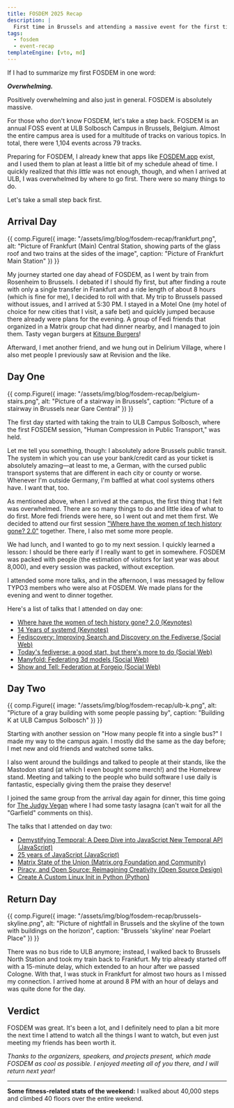 ```yaml
---
title: FOSDEM 2025 Recap
description: |
  First time in Brussels and attending a massive event for the first time as well!
tags:
  - fosdem
  - event-recap
templateEngine: [vto, md]
---
```


If I had to summarize my first FOSDEM in one word:

_**Overwhelming.**_

Positively overwhelming and also just in general. FOSDEM is absolutely massive.

For those who don't know FOSDEM, let's take a step back. FOSDEM is an annual
FOSS event at ULB Solbosch Campus in Brussels, Belgium. Almost the entire campus
area is used for a multitude of tracks on various topics. In total, there were
1,104 events across 79 tracks.

Preparing for FOSDEM, I already knew that apps like
[FOSDEM.app](https://apps.apple.com/app/fosdem-app/id1513719757) exist, and I
used them to plan at least a little bit of my schedule ahead of time. I quickly
realized that _this little_ was not enough, though, and when I arrived at ULB, I
was overwhelmed by where to go first. There were so many things to do.

Let's take a small step back first.

## Arrival Day

<!-- deno-fmt-ignore-start -->
{{ comp.Figure({ 
  image: "/assets/img/blog/fosdem-recap/frankfurt.png",
  alt: "Picture of Frankfurt (Main) Central Station, showing parts of the glass roof and two trains at the sides of the image", 
  caption: "Picture of Frankfurt Main Station"
}) }}
<!-- deno-fmt-ignore-end -->

My journey started one day ahead of FOSDEM, as I went by train from Rosenheim to
Brussels. I debated if I should fly first, but after finding a route with only a
single transfer in Frankfurt and a ride length of about 8 hours (which is fine
for me), I decided to roll with that. My trip to Brussels passed without issues,
and I arrived at 5:30 PM. I stayed in a Motel One (my hotel of choice for new
cities that I visit, a safe bet) and quickly jumped because there already were
plans for the evening. A group of Fedi friends that organized in a Matrix group
chat had dinner nearby, and I managed to join them. Tasty vegan burgers at
[Kitsune Burgers](https://campsite.bio/kitsune)!

Afterward, I met another friend, and we hung out in Delirium Village, where I
also met people I previously saw at Revision and the like.

## Day One

<!-- deno-fmt-ignore-start -->
{{ comp.Figure({ 
  image: "/assets/img/blog/fosdem-recap/belgium-stairs.png",
  alt: "Picture of a stairway in Brussels", 
  caption: "Picture of a stairway in Brussels near Gare Central"
}) }}
<!-- deno-fmt-ignore-end -->

The first day started with taking the train to ULB Campus Solbosch, where the
first FOSDEM session, "Human Compression in Public Transport," was held.

Let me tell you something, though: I absolutely adore Brussels public transit.
The system in which you can use your bank/credit card as your ticket is
absolutely amazing—at least to me, a German, with the cursed public transport
systems that are different in each city or county or worse. Whenever I'm outside
Germany, I'm baffled at what cool systems others have. I want that, too.

As mentioned above, when I arrived at the campus, the first thing that I felt
was overwhelmed. There are so many things to do and little idea of what to do
first. More fedi friends were here, so I went out and met them first. We decided
to attend our first session
["Where have the women of tech history gone? 2.0"](https://fosdem.org/2025/schedule/event/fosdem-2025-4564-where-have-the-women-of-tech-history-gone-2-0/)
together. There, I also met some more people.

We had lunch, and I wanted to go to my next session. I quickly learned a lesson:
I should be there early if I really want to get in somewhere. FOSDEM was packed
with people (the estimation of visitors for last year was about 8,000), and
every session was packed, without exception.

I attended some more talks, and in the afternoon, I was messaged by fellow TYPO3
members who were also at FOSDEM. We made plans for the evening and went to
dinner together.

Here's a list of talks that I attended on day one:

- [Where have the women of tech history gone? 2.0 (Keynotes)](https://fosdem.org/2025/schedule/event/fosdem-2025-4564-where-have-the-women-of-tech-history-gone-2-0/)
- [14 Years of systemd (Keynotes)](https://fosdem.org/2025/schedule/event/fosdem-2025-6648-14-years-of-systemd/)
- [Fediscovery: Improving Search and Discovery on the Fediverse (Social Web)](https://fosdem.org/2025/schedule/event/fosdem-2025-4531-fediscovery-improving-search-and-discovery-on-the-fediverse/)
- [Today's fediverse: a good start, but there's more to do (Social Web)](https://fosdem.org/2025/schedule/event/fosdem-2025-5128-today-s-fediverse-a-good-start-but-there-s-more-to-do/)
- [Manyfold: Federating 3d models (Social Web)](https://fosdem.org/2025/schedule/event/fosdem-2025-4181-manyfold-federating-3d-models/)
- [Show and Tell: Federation at Forgejo (Social Web)](https://fosdem.org/2025/schedule/event/fosdem-2025-5610-show-and-tell-federation-at-forgejo/)

## Day Two

<!-- deno-fmt-ignore-start -->
{{ comp.Figure({ 
  image: "/assets/img/blog/fosdem-recap/ulb-k.png",
  alt: "Picture of a gray building with some people passing by", 
  caption: "Building K at ULB Campus Solbosch"
}) }}
<!-- deno-fmt-ignore-end -->

Starting with another session on "How many people fit into a single bus?" I made
my way to the campus again. I mostly did the same as the day before; I met new
and old friends and watched some talks.

I also went around the buildings and talked to people at their stands, like the
Mastodon stand (at which I even bought some merch!) and the Homebrew stand.
Meeting and talking to the people who build software I use daily is fantastic,
especially giving them the praise they deserve!

I joined the same group from the arrival day again for dinner, this time going
for [The Judgy Vegan](https://www.thejudgyvegan.com) where I had some tasty
lasagna (can't wait for all the "Garfield" comments on this).

The talks that I attended on day two:

- [Demystifying Temporal: A Deep Dive into JavaScript New Temporal API (JavaScript)](https://fosdem.org/2025/schedule/event/fosdem-2025-4397-demystifying-temporal-a-deep-dive-into-javascript-new-temporal-api/)
- [25 years of JavaScript (JavaScript)](https://fosdem.org/2025/schedule/event/fosdem-2025-4227-25-years-of-javascript/)
- [Matrix State of the Union (Matrix.org Foundation and Community)](https://fosdem.org/2025/schedule/event/fosdem-2025-6236-matrix-state-of-the-union/)
- [Piracy, and Open Source: Reimagining Creativity (Open Source Design)](https://fosdem.org/2025/schedule/event/fosdem-2025-5322-piracy-and-open-source-reimagining-creativity/)
- [Create A Custom Linux Init in Python (Python)](https://fosdem.org/2025/schedule/event/fosdem-2025-5260-create-a-custom-linux-init-in-python/)

## Return Day

<!-- deno-fmt-ignore-start -->
{{ comp.Figure({ 
  image: "/assets/img/blog/fosdem-recap/brussels-skyline.png",
  alt: "Picture of nightfall in Brussels and the skyline of the town with buildings on the horizon", 
  caption: "Brussels 'skyline' near Poelart Place"
}) }}
<!-- deno-fmt-ignore-end -->

There was no bus ride to ULB anymore; instead, I walked back to Brussels North
Station and took my train back to Frankfurt. My trip already started off with a
15-minute delay, which extended to an hour after we passed Cologne. With that, I
was stuck in Frankfurt for almost two hours as I missed my connection. I arrived
home at around 8 PM with an hour of delays and was quite done for the day.

## Verdict

FOSDEM was great. It's been a lot, and I definitely need to plan a bit more the
next time I attend to watch all the things I want to watch, but even just
meeting my friends has been worth it.

_Thanks to the organizers, speakers, and projects present, which made FOSDEM as
cool as possible. I enjoyed meeting all of you there, and I will return next
year!_

---

**Some fitness-related stats of the weekend:** I walked about 40,000 steps and
climbed 40 floors over the entire weekend.
